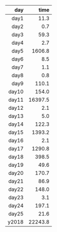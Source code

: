 |   day |    time |
|------:|--------:|
| day1  |    11.3 |
| day2  |     0.7 |
| day3  |    59.3 |
| day4  |     2.7 |
| day5  |  1606.8 |
| day6  |     8.5 |
| day7  |     1.1 |
| day8  |     0.8 |
| day9  |   110.1 |
| day10 |   154.0 |
| day11 | 16397.5 |
| day12 |     2.1 |
| day13 |     5.0 |
| day14 |   122.3 |
| day15 |  1393.2 |
| day16 |     2.1 |
| day17 |  1290.8 |
| day18 |   398.5 |
| day19 |    49.6 |
| day20 |   170.7 |
| day21 |    86.9 |
| day22 |   148.0 |
| day23 |     3.1 |
| day24 |   197.1 |
| day25 |    21.6 |
| y2018 | 22243.8 |

